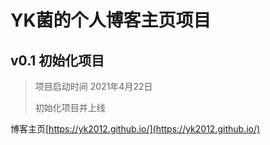# YK菌的个人博客主页项目

## v0.1 初始化项目
> 项目启动时间 2021年4月22日
> 
> 初始化项目并上线

博客主页[https://yk2012.github.io/](https://yk2012.github.io/)